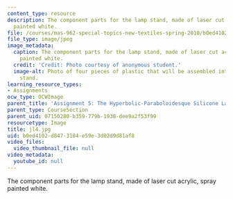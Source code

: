 ```yaml
---
content_type: resource
description: The component parts for the lamp stand, made of laser cut acrylic, spray
  painted white.
file: /courses/mas-962-special-topics-new-textiles-spring-2010/b0ed4102d8473104e59e3d02d9d81af8_jl4.jpg
file_type: image/jpeg
image_metadata:
  caption: The component parts for the lamp stand, made of laser cut acrylic, spray
    painted white.
  credit: 'Credit: Photo courtesy of anonymous student.'
  image-alt: Photo of four pieces of plastic that will be assembled into the lamp
    stand.
learning_resource_types:
- Assignments
ocw_type: OCWImage
parent_title: 'Assignment 5: The Hyperbolic-Paraboloidesque Silicone Lamp'
parent_type: CourseSection
parent_uid: 07150280-b359-779b-1938-dee9a2f53f99
resourcetype: Image
title: jl4.jpg
uid: b0ed4102-d847-3104-e59e-3d02d9d81af8
video_files:
  video_thumbnail_file: null
video_metadata:
  youtube_id: null
---
```

The component parts for the lamp stand, made of laser cut acrylic, spray painted white.

